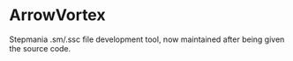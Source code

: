 # ArrowVortex
Stepmania .sm/.ssc file development tool, now maintained after being given the source code.
